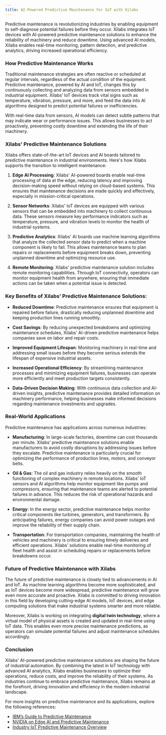 ```yaml
---
title: AI-Powered Predictive Maintenance for IoT with Xilabs
---
```


Predictive maintenance is revolutionizing industries by enabling equipment to self-diagnose potential failures before they occur. Xilabs integrates IoT devices with AI-powered predictive maintenance solutions to enhance the reliability of machinery and reduce downtime. Using advanced AI models, Xilabs enables real-time monitoring, pattern detection, and predictive analytics, driving increased operational efficiency.

### How Predictive Maintenance Works

Traditional maintenance strategies are often reactive or scheduled at regular intervals, regardless of the actual condition of the equipment. Predictive maintenance, powered by AI and IoT, changes this by continuously collecting and analyzing data from sensors embedded in industrial equipment. Xilabs’ IoT devices track vital signs such as temperature, vibration, pressure, and more, and feed the data into AI algorithms designed to predict potential failures or inefficiencies.

With real-time data from sensors, AI models can detect subtle patterns that may indicate wear or performance issues. This allows businesses to act proactively, preventing costly downtime and extending the life of their machinery.

### Xilabs' Predictive Maintenance Solutions

Xilabs offers state-of-the-art IoT devices and AI boards tailored to predictive maintenance in industrial environments. Here's how Xilabs supports the transition to intelligent maintenance:

1. **Edge AI Processing**: Xilabs' AI-powered boards enable real-time processing of data at the edge, reducing latency and improving decision-making speed without relying on cloud-based systems. This ensures that maintenance decisions are made quickly and effectively, especially in mission-critical operations.

2. **Sensor Networks**: Xilabs' IoT devices are equipped with various sensors that can be embedded into machinery to collect continuous data. These sensors measure key performance indicators such as temperature, pressure, and vibration levels to monitor the health of industrial systems.

3. **Predictive Analytics**: Xilabs' AI boards use machine learning algorithms that analyze the collected sensor data to predict when a machine component is likely to fail. This allows maintenance teams to plan repairs or replacements before equipment breaks down, preventing unplanned downtime and optimizing resource use.

4. **Remote Monitoring**: Xilabs' predictive maintenance solution includes remote monitoring capabilities. Through IoT connectivity, operators can monitor equipment health from anywhere, ensuring that immediate actions can be taken when a potential issue is detected.

### Key Benefits of Xilabs’ Predictive Maintenance Solutions:

- **Reduced Downtime**: Predictive maintenance ensures that equipment is repaired before failure, drastically reducing unplanned downtime and keeping production lines running smoothly.
  
- **Cost Savings**: By reducing unexpected breakdowns and optimizing maintenance schedules, Xilabs’ AI-driven predictive maintenance helps companies save on labor and repair costs.
  
- **Improved Equipment Lifespan**: Monitoring machinery in real-time and addressing small issues before they become serious extends the lifespan of expensive industrial assets.
  
- **Increased Operational Efficiency**: By streamlining maintenance processes and minimizing equipment failures, businesses can operate more efficiently and meet production targets consistently.
  
- **Data-Driven Decision Making**: With continuous data collection and AI-driven insights, predictive maintenance provides detailed information on machinery performance, helping businesses make informed decisions regarding maintenance investments and upgrades.

### Real-World Applications

Predictive maintenance has applications across numerous industries:

- **Manufacturing**: In large-scale factories, downtime can cost thousands per minute. Xilabs’ predictive maintenance solutions enable manufacturers to avoid costly disruptions by addressing issues before they escalate. Predictive maintenance is particularly crucial for optimizing the performance of production lines, motors, and conveyor belts.

- **Oil & Gas**: The oil and gas industry relies heavily on the smooth functioning of complex machinery in remote locations. Xilabs’ IoT sensors and AI algorithms help monitor equipment like pumps and compressors, ensuring that maintenance teams are alerted to potential failures in advance. This reduces the risk of operational hazards and environmental damage.

- **Energy**: In the energy sector, predictive maintenance helps monitor critical components like turbines, generators, and transformers. By anticipating failures, energy companies can avoid power outages and improve the reliability of their supply chain.

- **Transportation**: For transportation companies, maintaining the health of vehicles and machinery is critical to ensuring timely deliveries and efficient operations. Xilabs’ solutions enable real-time monitoring of fleet health and assist in scheduling repairs or replacements before breakdowns occur.

### Future of Predictive Maintenance with Xilabs

The future of predictive maintenance is closely tied to advancements in AI and IoT. As machine learning algorithms become more sophisticated, and as IoT devices become more widespread, predictive maintenance will grow even more accurate and proactive. Xilabs is committed to driving innovation in this field by developing cutting-edge AI models, IoT devices, and edge computing solutions that make industrial systems smarter and more reliable.

Moreover, Xilabs is working on integrating **digital twin technology**, where a virtual model of physical assets is created and updated in real-time using IoT data. This enables even more precise maintenance predictions, as operators can simulate potential failures and adjust maintenance schedules accordingly.

### Conclusion

Xilabs' AI-powered predictive maintenance solutions are shaping the future of industrial automation. By combining the latest in IoT technology with advanced AI analytics, Xilabs enables businesses to optimize their operations, reduce costs, and improve the reliability of their systems. As industries continue to embrace predictive maintenance, Xilabs remains at the forefront, driving innovation and efficiency in the modern industrial landscape.

For more insights on predictive maintenance and its applications, explore the following references:

- [IBM’s Guide to Predictive Maintenance](https://www.ibm.com/topics/predictive-maintenance)
- [NVIDIA on Edge AI and Predictive Maintenance](https://developer.nvidia.com/embedded/learn/ai-predictive-maintenance)
- [Industry IoT Predictive Maintenance Overview](https://www.ptc.com/en/technologies/iot/predictive-maintenance)
